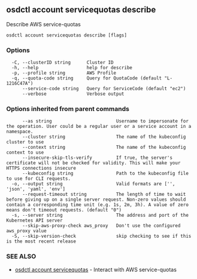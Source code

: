 ## osdctl account servicequotas describe

Describe AWS service-quotas

```
osdctl account servicequotas describe [flags]
```

### Options

```
  -C, --clusterID string      Cluster ID
  -h, --help                  help for describe
  -p, --profile string        AWS Profile
  -q, --quota-code string     Query for QuotaCode (default "L-1216C47A")
      --service-code string   Query for ServiceCode (default "ec2")
      --verbose               Verbose output
```

### Options inherited from parent commands

```
      --as string                        Username to impersonate for the operation. User could be a regular user or a service account in a namespace.
      --cluster string                   The name of the kubeconfig cluster to use
      --context string                   The name of the kubeconfig context to use
      --insecure-skip-tls-verify         If true, the server's certificate will not be checked for validity. This will make your HTTPS connections insecure
      --kubeconfig string                Path to the kubeconfig file to use for CLI requests.
  -o, --output string                    Valid formats are ['', 'json', 'yaml', 'env']
      --request-timeout string           The length of time to wait before giving up on a single server request. Non-zero values should contain a corresponding time unit (e.g. 1s, 2m, 3h). A value of zero means don't timeout requests. (default "0")
  -s, --server string                    The address and port of the Kubernetes API server
      --skip-aws-proxy-check aws_proxy   Don't use the configured aws_proxy value
  -S, --skip-version-check               skip checking to see if this is the most recent release
```

### SEE ALSO

* [osdctl account servicequotas](osdctl_account_servicequotas.md)	 - Interact with AWS service-quotas


